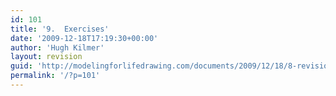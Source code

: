 ```yaml
---
id: 101
title: '9.  Exercises'
date: '2009-12-18T17:19:30+00:00'
author: 'Hugh Kilmer'
layout: revision
guid: 'http://modelingforlifedrawing.com/documents/2009/12/18/8-revision/'
permalink: '/?p=101'
---
```


